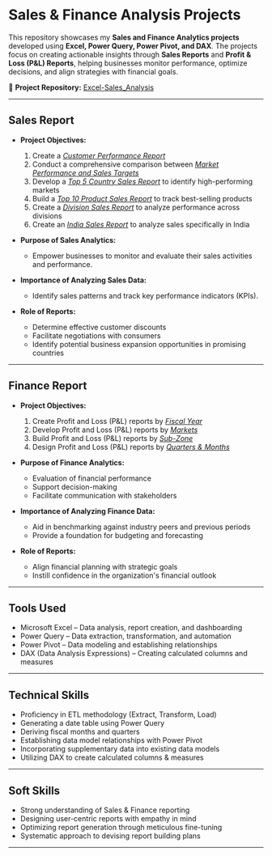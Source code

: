 # Sales & Finance Analysis Projects

This repository showcases my **Sales and Finance Analytics projects** developed using **Excel, Power Query, Power Pivot, and DAX**.
The projects focus on creating actionable insights through **Sales Reports** and **Profit & Loss (P\&L) Reports**, helping businesses monitor performance, optimize decisions, and align strategies with financial goals.

🔗 **Project Repository:** [Excel-Sales\_Analysis](https://github.com/hrithik-0001/Excel-sales-analytics-)

---

## Sales Report

* **Project Objectives:**

  1. Create a [*Customer Performance Report*](https://github.com/hrithik-0001/Excel-sales-analytics-/blob/main/Customer%20performance%20report.pdf)
  2. Conduct a comprehensive comparison between [*Market Performance and Sales Targets*](https://github.com/hrithik-0001/Excel-sales-analytics-/blob/main/Market%20Performance%20VS%20Target%20report.pdf)
  3. Develop a [*Top 5 Country Sales Report*](https://github.com/hrithik-0001/Excel-sales-analytics-/blob/main/Top%205%20Country%20sales.pdf) to identify high-performing markets
  4. Build a [*Top 10 Product Sales Report*](https://github.com/hrithik-0001/Excel-sales-analytics-/blob/main/top%2010%20product%20sales.pdf) to track best-selling products
  5. Create a [*Division Sales Report*](https://github.com/hrithik-0001/Excel-sales-analytics-/blob/main/division%20sales.pdf) to analyze performance across divisions
  6. Create an [*India Sales Report*](https://github.com/hrithik-0001/Excel-sales-analytics-/blob/main/india%20sales.pdf) to analyze sales specifically in India

* **Purpose of Sales Analytics:**

  * Empower businesses to monitor and evaluate their sales activities and performance.

* **Importance of Analyzing Sales Data:**

  * Identify sales patterns and track key performance indicators (KPIs).

* **Role of Reports:**

  * Determine effective customer discounts
  * Facilitate negotiations with consumers
  * Identify potential business expansion opportunities in promising countries

---

## Finance Report

* **Project Objectives:**

  1. Create Profit and Loss (P\&L) reports by [*Fiscal Year*](https://github.com/hrithik-0001/Excel-sales-analytics-/blob/main/P%26L%20report%20by%20Fiscal%20Year.pdf)
  2. Develop Profit and Loss (P\&L) reports by [*Markets*](https://github.com/hrithik-0001/Excel-sales-analytics-/blob/main/P%26L%20for%20markets%202021.pdf)
  3. Build Profit and Loss (P\&L) reports by [*Sub-Zone*](https://github.com/hrithik-0001/Excel-sales-analytics-/blob/main/P%26L%20by%20sub%20%20zones.pdf)
  4. Design Profit and Loss (P\&L) reports by [*Quarters & Months*](https://github.com/hrithik-0001/Excel-sales-analytics-/blob/main/P%26L%20by%20Month%20and%20Quarter.pdf)

* **Purpose of Finance Analytics:**

  * Evaluation of financial performance
  * Support decision-making
  * Facilitate communication with stakeholders

* **Importance of Analyzing Finance Data:**

  * Aid in benchmarking against industry peers and previous periods
  * Provide a foundation for budgeting and forecasting

* **Role of Reports:**

  * Align financial planning with strategic goals
  * Instill confidence in the organization's financial outlook

---

## Tools Used

* Microsoft Excel – Data analysis, report creation, and dashboarding
* Power Query – Data extraction, transformation, and automation
* Power Pivot – Data modeling and establishing relationships
* DAX (Data Analysis Expressions) – Creating calculated columns and measures

---

## Technical Skills

* Proficiency in ETL methodology (Extract, Transform, Load)
* Generating a date table using Power Query
* Deriving fiscal months and quarters
* Establishing data model relationships with Power Pivot
* Incorporating supplementary data into existing data models
* Utilizing DAX to create calculated columns & measures

---

## Soft Skills

* Strong understanding of Sales & Finance reporting
* Designing user-centric reports with empathy in mind
* Optimizing report generation through meticulous fine-tuning
* Systematic approach to devising report building plans

---


